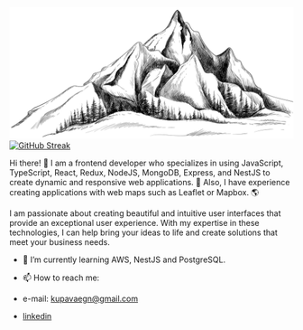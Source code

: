 ![mountain](./mountain_wide.jpg)
[![GitHub Streak](https://streak-stats.demolab.com/?user=EGNKupava&theme=nightowl)](https://git.io/streak-stats)

Hi there! 👋 I am a frontend developer who specializes in using JavaScript, TypeScript, React, Redux, NodeJS, MongoDB, Express, and NestJS to create dynamic and responsive web applications. 🚀 Also, I have experience creating applications with web maps such as Leaflet or Mapbox. 🌎

I am passionate about creating beautiful and intuitive user interfaces that provide an exceptional user experience. With my expertise in these technologies, I can help bring your ideas to life and create solutions that meet your business needs.

- 🌱 I’m currently learning AWS, NestJS and PostgreSQL.

-  📫 How to reach me:
 - e-mail: [kupavaegn@gmail.com](mailto:kupavaegn@gmail.com)
 - [linkedin](https://www.linkedin.com/in/kupavaegn/)
